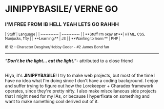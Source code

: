 # JINIPPYBASILE/ VERNE GO
### I'M FREE FROM IB HELL YEAH LETS GO RAHHH
<small>
| Stuff | Language |
| ----------- | ----------- |
| **Stuff I'm okay at:**|   HTML, CSS, Nunjucks, 11ty |
| **Learning:** | JS |
| **Wanting to learn:** | PHP |
</small>


<small> IB 12 - Character Desginer/Hobby Coder - #2 James Bond fan</small><br>
<hr>

***"Don't be the light... eat the light."***- attributed to a close friend

<br>
Hiya, it's <b>JINIPPYBASILE</b>! I try to make web projects, but most of the time I have no idea what I'm doing since I don't have a coding background. I enjoy and suffer trying to figure out how the Lorekeeper + Charadex framework operates, since they're pretty nifty. I also make miscellaneous side projects that I might need for my IAs, or because I hyperfixate on something and want to make something cool derived out of it.
